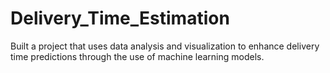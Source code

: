 # Delivery_Time_Estimation

Built a project that uses data analysis and visualization to enhance delivery time predictions through the use of machine learning models. 
